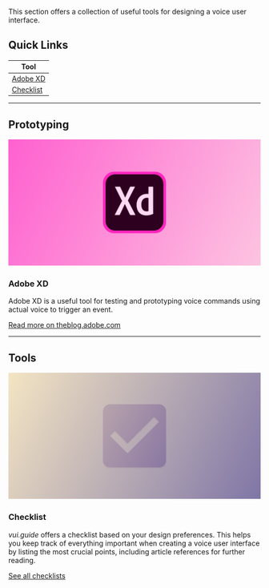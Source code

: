 This section offers a collection of useful tools for designing a voice user interface.

## Quick Links

| Tool                                                                                                                                        |
| ------------------------------------------------------------------------------------------------------------------------------------------ |
| [Adobe XD](https://theblog.adobe.com/introducing-voice-prototyping-in-adobe-xd/ "External-Link: Read more about Adobe XD voice prototyping") |
| [Checklist](/docs/resources/checklist)                                                                                                      |

---

## Prototyping

![Adobe XD](/.gitbook/assets/adobe-xd-logo.png)  

### Adobe XD

Adobe XD is a useful tool for testing and prototyping voice commands using actual voice to trigger an event.

[Read more on theblog.adobe.com](https://theblog.adobe.com/introducing-voice-prototyping-in-adobe-xd/ "External-Link: Read more about Adobe XD voice prototyping")

---

## Tools

![Checklist](/.gitbook/assets/checklist.png)  

### Checklist

*vui.guide* offers a checklist based on your design preferences. This helps you keep track of everything important when creating a voice user interface by listing the most crucial points, including article references for further reading.

[See all checklists](/docs/resources/checklist)
